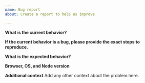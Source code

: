 ```yaml
---
name: Bug report
about: Create a report to help us improve

---
```


<!-- Please don't delete this template or we'll close your issue -->
<!-- Before creating an issue please make sure you are using the latest version of Navarra. -->
**What is the current behavior?**

**If the current behavior is a bug, please provide the exact steps to reproduce.**

**What is the expected behavior?**

**Browser, OS, and Node version**

**Additional context**
Add any other context about the problem here.
